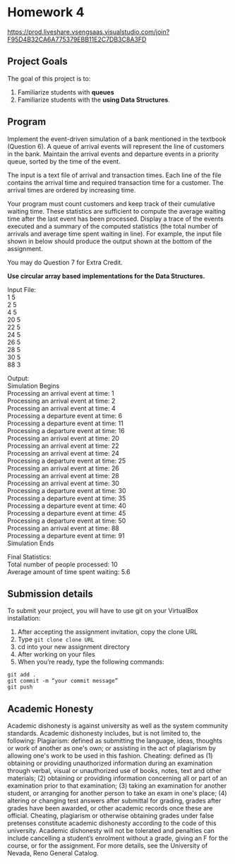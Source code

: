 # Homework 4
https://prod.liveshare.vsengsaas.visualstudio.com/join?F95D4B32CA6A775379EBB11E2C7DB3C8A3FD

## Project Goals
The goal of this project is to:
1.	Familiarize students with **queues**
2.  Familiarize students with the **using Data Structures**.

## Program
Implement the event-driven simulation of a bank mentioned in the textbook (Question 6). A queue of arrival events will represent the line of customers in the bank. Maintain the arrival events and departure events in a priority queue, sorted by the time of the event. 

The input is a text file of arrival and transaction times. Each line of the file contains the arrival time and required transaction time for a customer. The arrival times are ordered by increasing time.

Your program must count customers and keep track of their cumulative waiting time. These statistics are sufficient to compute the average waiting time after the last event has been processed. Display a trace of the events executed and a summary of the computed statistics (the total number of arrivals and average time spent waiting in line). For example, the input file shown in below should produce the output shown at the bottom of the assignment.

You may do Question 7 for Extra Credit.  

**Use circular array based implementations for the Data Structures.**

Input File:  
1	5  
2	5  
4	5  
20	5  
22	5  
24	5  
26	5  
28	5  
30	5  
88	3  

Output:  
Simulation Begins	 
Processing an arrival event at time:	1  
Processing an arrival event at time:	2  
Processing an arrival event at time:	4  
Processing a departure event at time:	6  
Processing a departure event at time:	11  
Processing a departure event at time:	16  
Processing an arrival event at time:	20  
Processing an arrival event at time:	22  
Processing an arrival event at time:	24  
Processing a departure event at time:	25  
Processing an arrival event at time:	26  
Processing an arrival event at time:	28  
Processing an arrival event at time:	30  
Processing a departure event at time:	30  
Processing a departure event at time:	35  
Processing a departure event at time:	40  
Processing a departure event at time:	45  
Processing a departure event at time:	50  
Processing an arrival event at time:	88  
Processing a departure event at time:	91  
Simulation Ends	  
	
Final Statistics:	  
	Total number of people processed: 10  
	Average amount of time spent waiting: 5.6	 

## Submission details
To submit your project, you will have to use git on your VirtualBox installation:
1.	After accepting the assignment invitation, copy the clone URL
2.	Type 
```git clone clone URL```
3.	cd into your new assignment directory
4.	After working on your files
5.	When you’re ready, type the following commands: 
```
git add .
git commit -m “your commit message”
git push
```
## Academic Honesty
Academic dishonesty is against university as well as the system community standards. Academic dishonesty includes, but is not limited to, the following:
Plagiarism: defined as submitting the language, ideas, thoughts or work of another as one's own; or assisting in the act of plagiarism by allowing one's work to be used in this fashion.
Cheating: defined as (1) obtaining or providing unauthorized information during an examination through verbal, visual or unauthorized use of books, notes, text and other materials; (2) obtaining or providing information concerning all or part of an examination prior to that examination; (3) taking an examination for another student, or arranging for another person to take an exam in one's place; (4) altering or changing test answers after submittal for grading, grades after grades have been awarded, or other academic records once these are official.
Cheating, plagiarism or otherwise obtaining grades under false pretenses constitute academic
dishonesty according to the code of this university. Academic dishonesty will not be tolerated and
penalties can include cancelling a student’s enrolment without a grade, giving an F for the course, or for the assignment. For more details, see the University of Nevada, Reno General Catalog.
